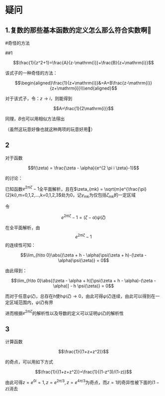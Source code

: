 # 疑问

## 1.复数的那些基本函数的定义怎么那么符合实数啊🤔



#奇怪的方法

##1

```math
\frac{1}{z^2+1}=\frac{A}{z-\mathrm{i}}+\frac{B}{z+\mathrm{i}}
```

该式子的一种奇怪的方法：

```math
\begin{aligned}\frac{1}{z+\mathrm{i}}&=A+B\frac{z-\mathrm{i}}{z+\mathrm{i}}\\\end{aligned}
```

对于该式子，令：$z\to i$，则能得到

```math
A=\frac{1}{2\mathrm{i}}
```

同理，$B$也可以用相似方法得出

（虽然这玩意好像也就这种两项的玩意好用🤔）

## 2

对于函数

```math
f(\zeta) = \frac{\zeta - \alpha}{e^{2 \pi i \zeta}-1}
```

的讨论：

已知函数$e^{2 \pi i \zeta}-1$全平面解析，且在$\zeta_{mk} = \sqrt{m}e^{\frac{\pi}{2}ki},m=0,1,2,...,k=0,1,2,3$处为$0$，记$\gamma_{mk}$为仅包括$\zeta_{mk}$的一定区域

令

```math
e^{2 \pi i \zeta}-1=(\zeta - \alpha)\psi(\zeta)
```

在全平面解析，由$$e^{2 \pi i \zeta}-1$$的连续性可知：

```math
\lim_{h\to 0}\abs{(\zeta + h - \alpha)\psi(\zeta + h)-(\zeta - \alpha)\psi(\zeta)} = 0
```

由此得到：

```math
\lim_{h\to 0}\abs{(\zeta - \alpha + h)[\psi(\zeta + h - \alpha)-(\zeta - \alpha)] - h \psi(\zeta)} = 0
```

而对于任意$\psi(\zeta)$，总存在$h$使$h\psi(\zeta) \to 0$，由此可得$\psi(\zeta)$连续，由此可以得到在一定区域范围内，$\psi(\zeta)$有界

进而根据$e^{2 \pi i \zeta}$的解析性以及导数的定义可以证明$\psi(\zeta)$的解析性

## 3

计算函数

```math
\frac{1}{(1+z+z^2)}
```

的奇点，可以用如下方式

```math
\frac{1}{(1+z+z^2)}=\frac{1}{(1-z^3)/(1-z)}
```

由此可得$z=e^{0i}=1,z=e^{2\pi/3},z=e^{4\pi/3}$为奇点，而$z=1$的奇异性被下面的$(1-z)$消去
